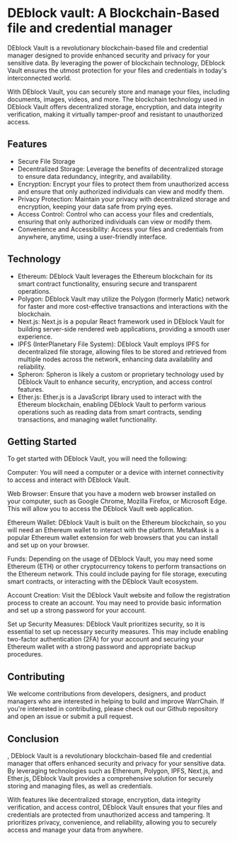 # DEblock vault: A Blockchain-Based file and  credential manager

DEblock Vault is a revolutionary blockchain-based file and credential manager designed to provide enhanced security and privacy for your sensitive data. By leveraging the power of blockchain technology, DEblock Vault ensures the utmost protection for your files and credentials in today's interconnected world.

With DEblock Vault, you can securely store and manage your files, including documents, images, videos, and more. The blockchain technology used in DEblock Vault offers decentralized storage, encryption, and data integrity verification, making it virtually tamper-proof and resistant to unauthorized access.

## Features

- Secure File Storage
- Decentralized Storage: Leverage the benefits of decentralized storage to ensure data redundancy, integrity, and availability.
- Encryption: Encrypt your files to protect them from unauthorized access and ensure that only authorized individuals can view and modify them.
- Privacy Protection: Maintain your privacy with decentralized storage and encryption, keeping your data safe from prying eyes.
- Access Control: Control who can access your files and credentials, ensuring that only authorized individuals can view or modify them.
- Convenience and Accessibility: Access your files and credentials from anywhere, anytime, using a user-friendly interface.

## Technology

- Ethereum: DEblock Vault leverages the Ethereum blockchain for its smart contract functionality, ensuring secure and transparent operations.
- Polygon: DEblock Vault may utilize the Polygon (formerly Matic) network for faster and more cost-effective transactions and interactions with the blockchain.
- Next.js: Next.js is a popular React framework used in DEblock Vault for building server-side rendered web applications, providing a smooth user experience.
- IPFS (InterPlanetary File System): DEblock Vault employs IPFS for decentralized file storage, allowing files to be stored and retrieved from multiple nodes across the network, enhancing data availability and reliability.
- Spheron: Spheron is likely a custom or proprietary technology used by DEblock Vault to enhance security, encryption, and access control features.
- Ether.js: Ether.js is a JavaScript library used to interact with the Ethereum blockchain, enabling DEblock Vault to perform various operations such as reading data from smart contracts, sending transactions, and managing wallet functionality.

## Getting Started

To get started with DEblock Vault, you will need the following:

Computer: You will need a computer or a device with internet connectivity to access and interact with DEblock Vault.

Web Browser: Ensure that you have a modern web browser installed on your computer, such as Google Chrome, Mozilla Firefox, or Microsoft Edge. This will allow you to access the DEblock Vault web application.

Ethereum Wallet: DEblock Vault is built on the Ethereum blockchain, so you will need an Ethereum wallet to interact with the platform. MetaMask is a popular Ethereum wallet extension for web browsers that you can install and set up on your browser.

Funds: Depending on the usage of DEblock Vault, you may need some Ethereum (ETH) or other cryptocurrency tokens to perform transactions on the Ethereum network. This could include paying for file storage, executing smart contracts, or interacting with the DEblock Vault ecosystem.

Account Creation: Visit the DEblock Vault website and follow the registration process to create an account. You may need to provide basic information and set up a strong password for your account.

Set up Security Measures: DEblock Vault prioritizes security, so it is essential to set up necessary security measures. This may include enabling two-factor authentication (2FA) for your account and securing your Ethereum wallet with a strong password and appropriate backup procedures.

## Contributing

We welcome contributions from developers, designers, and product managers who are interested in helping to build and improve WarrChain. If you're interested in contributing, please check out our Github repository and open an issue or submit a pull request.

## Conclusion

, DEblock Vault is a revolutionary blockchain-based file and credential manager that offers enhanced security and privacy for your sensitive data. By leveraging technologies such as Ethereum, Polygon, IPFS, Next.js, and Ether.js, DEblock Vault provides a comprehensive solution for securely storing and managing files, as well as credentials.

With features like decentralized storage, encryption, data integrity verification, and access control, DEblock Vault ensures that your files and credentials are protected from unauthorized access and tampering. It prioritizes privacy, convenience, and reliability, allowing you to securely access and manage your data from anywhere.

